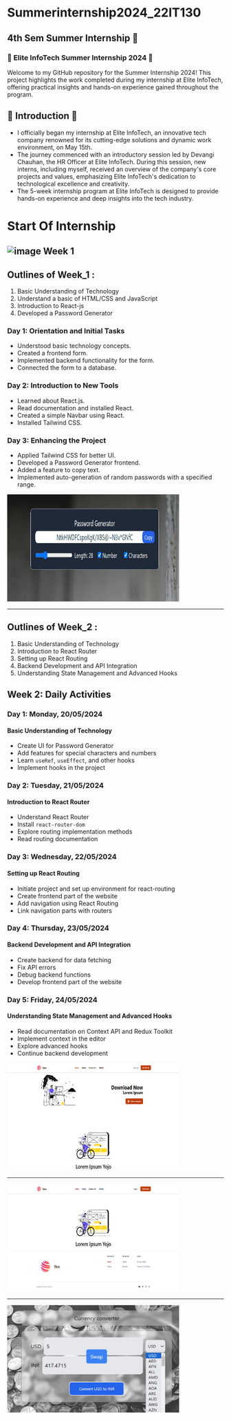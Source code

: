 # Summerinternship2024_22IT130

## 4th Sem Summer Internship 🥇

### 🌟 Elite InfoTech Summer Internship 2024 🌟

Welcome to my GitHub repository for the Summer Internship 2024! This project highlights the work completed during my internship at Elite InfoTech, offering practical insights and hands-on experience gained throughout the program.

## 🚀 Introduction 🚀

- I officially began my internship at Elite InfoTech, an innovative tech company renowned for its cutting-edge solutions and dynamic work environment, on May 15th.
- The journey commenced with an introductory session led by Devangi Chauhan, the HR Officer at Elite InfoTech. During this session, new interns, including myself, received an overview of the company's core projects and values, emphasizing Elite InfoTech's dedication to technological excellence and creativity.
- The 5-week internship program at Elite InfoTech is designed to provide hands-on experience and deep insights into the tech industry.

# Start Of Internship

## ![image](https://github.com/prem028/summerinternship2024_22IT127/assets/121212405/510f2fa7-4caa-4c25-bbfe-133b023acc49) Week 1

## Outlines of Week_1 :

1. Basic Understanding of Technology
2. Understand a basic of HTML/CSS and JavaScript
3. Introduction to React-js
4. Developed a Password Generator

### Day 1: Orientation and Initial Tasks

- Understood basic technology concepts.
- Created a frontend form.
- Implemented backend functionality for the form.
- Connected the form to a database.

### Day 2: Introduction to New Tools

- Learned about React.js.
- Read documentation and installed React.
- Created a simple Navbar using React.
- Installed Tailwind CSS.

### Day 3: Enhancing the Project

- Applied Tailwind CSS for better UI.
- Developed a Password Generator frontend.
- Added a feature to copy text.
- Implemented auto-generation of random passwords with a specified range.

<img src="https://github.com/jayu6624/blog-react-backend/blob/main/image/Screenshot%202024-07-03%20192155.png" width="400" height="250" />

---

## Outlines of Week_2 :

1. Basic Understanding of Technology
2. Introduction to React Router
3. Setting up React Routing
4. Backend Development and API Integration
5. Understanding State Management and Advanced Hooks

## Week 2: Daily Activities

### Day 1: Monday, 20/05/2024

#### Basic Understanding of Technology

- Create UI for Password Generator
- Add features for special characters and numbers
- Learn `useRef`, `useEffect`, and other hooks
- Implement hooks in the project

### Day 2: Tuesday, 21/05/2024

#### Introduction to React Router

- Understand React Router
- Install `react-router-dom`
- Explore routing implementation methods
- Read routing documentation

### Day 3: Wednesday, 22/05/2024

#### Setting up React Routing

- Initiate project and set up environment for react-routing
- Create frontend part of the website
- Add navigation using React Routing
- Link navigation parts with routers

### Day 4: Thursday, 23/05/2024

#### Backend Development and API Integration

- Create backend for data fetching
- Fix API errors
- Debug backend functions
- Develop frontend part of the website

### Day 5: Friday, 24/05/2024

#### Understanding State Management and Advanced Hooks

- Read documentation on Context API and Redux Toolkit
- Implement context in the editor
- Explore advanced hooks
- Continue backend development

<img src="https://github.com/jayu6624/blog-react-backend/blob/main/image/Screenshot%202024-07-03%20225144.png" width="400" height="250" />

---

<img src="https://github.com/jayu6624/blog-react-backend/blob/main/image/Screenshot%202024-07-03%20225211.png" width="400" height="250" />

---

<img src="https://github.com/jayu6624/blog-react-backend/blob/main/image/Screenshot%202024-07-03%20225825.png" width="400" height="250" />
